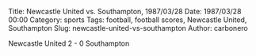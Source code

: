 Title: Newcastle United vs. Southampton, 1987/03/28
Date: 1987/03/28 00:00
Category: sports
Tags: football, football scores, Newcastle United, Southampton
Slug: newcastle-united-vs-southampton
Author: carbonero


Newcastle United 2 - 0 Southampton
